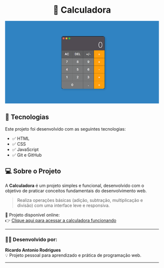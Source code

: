 <h1 align="center">🧮 Calculadora</h1>

<p align="center">
  <img alt="projeto calculadora" src=".Github/preview.png" width="600px">
</p>

## 🚀 Tecnologias

Este projeto foi desenvolvido com as seguintes tecnologias:

- ✅ HTML  
- ✅ CSS  
- ✅ JavaScript  
- ✅ Git e GitHub  

## 💻 Sobre o Projeto

A **Calculadora** é um projeto simples e funcional, desenvolvido com o objetivo de praticar conceitos fundamentais do desenvolvimento web.

> Realiza operações básicas (adição, subtração, multiplicação e divisão) com uma interface leve e responsiva.

📌 Projeto disponível online:  
👉 [Clique aqui para acessar a calculadora funcionando](https://ricantony6.github.io/Calculadora/)

---

### 👨‍💻 Desenvolvido por:

**Ricardo Antonio Rodrigues**  
💡 Projeto pessoal para aprendizado e prática de programação web.

---

